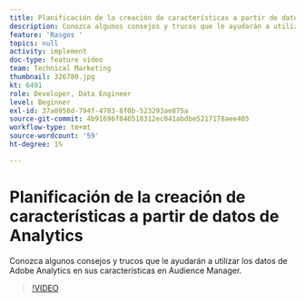 ```yaml
---
title: Planificación de la creación de características a partir de datos de Analytics
description: Conozca algunos consejos y trucos que le ayudarán a utilizar los datos de Adobe Analytics en sus características en Audience Manager.
feature: 'Rasgos '
topics: null
activity: implement
doc-type: feature video
team: Technical Marketing
thumbnail: 326780.jpg
kt: 6491
role: Developer, Data Engineer
level: Beginner
exl-id: 37a0958d-794f-4783-8f0b-523293ae875a
source-git-commit: 4b91696f840518312ec041abdbe5217178aee405
workflow-type: tm+mt
source-wordcount: '59'
ht-degree: 1%

---
```


# Planificación de la creación de características a partir de datos de Analytics

Conozca algunos consejos y trucos que le ayudarán a utilizar los datos de Adobe Analytics en sus características en Audience Manager.

>[!VIDEO](https://video.tv.adobe.com/v/326780/?quality=12&learn=on)
